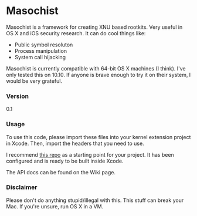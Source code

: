 # Masochist

Masochist is a framework for creating XNU based rootkits. Very useful in OS X and iOS security research. It can do cool things like:

  - Public symbol resoluton
  - Process manipulation
  - System call hijacking

Masochist is currently compatible with 64-bit OS X machines (I think). I've only tested this on 10.10. If anyone is brave enough to try it on their system, I would be very grateful.

### Version
0.1


### Usage

To use this code, please import these files into your kernel extension project in Xcode. Then, import the headers that you need to use.

I recommend [this repo](https://github.com/squiffy/Masochist-Template) as a starting point for your project. It has been configured and is ready to be built inside Xcode.

The API docs can be found on the Wiki page.


### Disclaimer

Please don't do anything stupid/illegal with this. This stuff can break your Mac. If you're unsure, run OS X in a VM.

